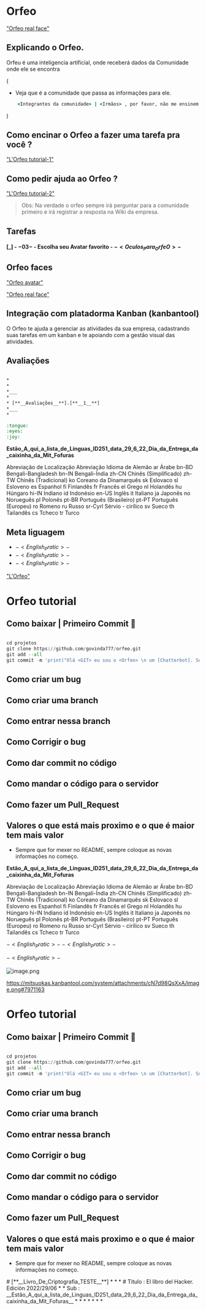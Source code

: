 # Orfeo

["Orfeo real face"](./imgs/orfeo.real.face.jpeg)

## Explicando o Orfeo.

Orfeu é uma inteligencia artificial, onde receberá dados da Comunidade onde ele se encontra

(
* Veja que é a comunidade que passa as informações para ele.

```cmd
    <Integrantes da comunidade> | <Irmãos> , por favor, não me ensinem coisas erradas para mim, tenho apenas 2 anos de vida.
```
)




## Como encinar o Orfeo a fazer uma tarefa pra você ?

["L'Orfeo tutorial-1"](./README.LOrfeo_Lang.md)

## Como pedir ajuda ao Orfeo ?

["L'Orfeo tutorial-2"](./README.LOrfeo_Lang.md)

> Obs: Na verdade o orfeo sempre irá perguntar para a comunidade primeiro e irá registrar a resposta na Wiki da empresa.

## Tarefas

#### [_] - $- 03 -$ - Escolha seu Avatar favorito - $- <Oculos_Para_OrfeO> -$

## Orfeo faces

["Orfeo avatar"](./imgs/orfeo.avatar.jpeg)

["Orfeo real face"](./imgs/orfeo.avatar.face1.jpeg)

## Integração com platadorma Kanban (kanbantool)

O Orfeo te ajuda a gerenciar as atividades da sua empresa, cadastrando suas tarefas em um kanban e te apoiando com a gestão visual das atividades.


## Avaliações


```cmd

*
*
*___
*
* [**__Avaliações__**].[**__1__**]
*___
*

:tongue:
:eyes:
:joy:

```



__Estão_A_qui_a_lista_de_Linguas_ID251_data_29_6_22_Dia_da_Entrega_da_caixinha_da_Mit_Fofuras__

Abreviação de Localização
Abreviação	Idioma
de	Alemão
ar	Árabe
bn-BD	Bengali-Bangladesh
bn-IN	Bengali-Índia
zh-CN	Chinês (Simplificado)
zh-TW	Chinês (Tradicional)
ko	Coreano
da	Dinamarquês
sk	Eslovaco
sl	Esloveno
es	Espanhol
fi	Finlandês
fr	Francês
el	Grego
nl	Holandês
hu	Húngaro
hi-IN	Indiano
id	Indonésio
en-US	Inglês
it	Italiano
ja	Japonês
no	Norueguês
pl	Polonês
pt-BR	Português (Brasileiro)
pt-PT	Português (Europeu)
ro	Romeno
ru	Russo
sr-Cyrl	Sérvio - cirílico
sv	Sueco
th	Tailandês
cs	Tcheco
tr	Turco

## Meta liguagem

* $- < English _ Pratic > -$
* $- < English _ Pratic > -$
* $- <English_Pratic> -$

["L'Orfeo"](./README.LOrfeo_Lang.md)



# Orfeo tutorial

## Como baixar | Primeiro Commit :robot:

```python

cd projetos
git clone https://github.com/govinda777/orfeo.git
git add --all
git commit -m 'print("Olá <GIT> eu sou o <Orfeo> \n um [Chatterbot]. Sou **representante** de Inteligencias Coletivas.")'


```

## Como criar um bug

## Como criar uma branch

## Como entrar nessa branch

## Como Corrigir o bug

## Como dar commit no código

## Como mandar o código para o servidor

## Como fazer um Pull_Request

## Valores o que está mais proximo e o que é maior tem mais valor

* Sempre que for mexer no README, sempre coloque as novas informações no começo.

__Estão_A_qui_a_lista_de_Linguas_ID251_data_29_6_22_Dia_da_Entrega_da_caixinha_da_Mit_Fofuras__

Abreviação de Localização
Abreviação	Idioma
de	Alemão
ar	Árabe
bn-BD	Bengali-Bangladesh
bn-IN	Bengali-Índia
zh-CN	Chinês (Simplificado)
zh-TW	Chinês (Tradicional)
ko	Coreano
da	Dinamarquês
sk	Eslovaco
sl	Esloveno
es	Espanhol
fi	Finlandês
fr	Francês
el	Grego
nl	Holandês
hu	Húngaro
hi-IN	Indiano
id	Indonésio
en-US	Inglês
it	Italiano
ja	Japonês
no	Norueguês
pl	Polonês
pt-BR	Português (Brasileiro)
pt-PT	Português (Europeu)
ro	Romeno
ru	Russo
sr-Cyrl	Sérvio - cirílico
sv	Sueco
th	Tailandês
cs	Tcheco
tr	Turco



$- < English _ Pratic > -$
$- < English _ Pratic > -$

$- <English_Pratic> -$

![image.png](https://mitsuokas.kanbantool.com/system/attachments/cN7d98QsXxA/image.png#7971163)  

https://mitsuokas.kanbantool.com/system/attachments/cN7d98QsXxA/image.png#7971163


# Orfeo tutorial

## Como baixar | Primeiro Commit :robot:

```python

cd projetos
git clone https://github.com/govinda777/orfeo.git
git add --all
git commit -m 'print("Olá <GIT> eu sou o <Orfeo> \n um [Chatterbot]. Sou **representante** de Inteligencias Coletivas.")'


```

## Como criar um bug

## Como criar uma branch

## Como entrar nessa branch

## Como Corrigir o bug

## Como dar commit no código

## Como mandar o código para o servidor

## Como fazer um Pull_Request

## Valores o que está mais proximo e o que é maior tem mais valor

* Sempre que for mexer no README, sempre coloque as novas informações no começo.


<span class="[**__Livro_De_Criptografia_TESTE__**]a-size-medium a-color-base a-text-normal">
# [**__Livro_De_Criptografia_TESTE__**]  
*
*
*      
# Titulo : El libro del Hacker. Edición 2022/29/06
*
* Sub : __Estão_A_qui_a_lista_de_Linguas_ID251_data_29_6_22_Dia_da_Entrega_da_caixinha_da_Mit_Fofuras__
*
*
*
*
*
*
*
